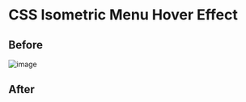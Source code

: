 # CSS Isometric Menu Hover Effect

## Before
![image](https://user-images.githubusercontent.com/72864817/170960720-9f7f829e-6371-4af4-9923-3160a72e2602.png)

## After
